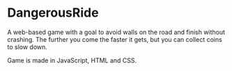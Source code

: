 # DangerousRide

A web-based game with a goal to avoid walls on the road and finish without crashing. The further you come the faster it gets, but you can collect coins to slow down.

Game is made in JavaScript, HTML and CSS.
